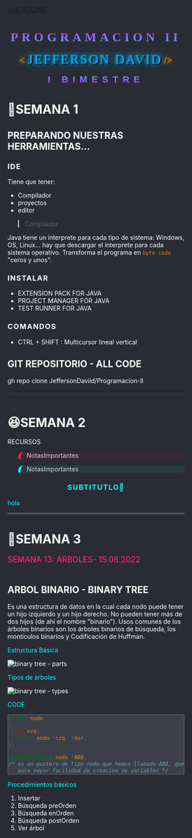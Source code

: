 [Link README](https://jeffersondaviid.github.io/Programacion-II/)

<style>
@import url('https://fonts.cdnfonts.com/css/breakaway');
@import url('https://fonts.cdnfonts.com/css/citizen-dick');
@import url('https://fonts.cdnfonts.com/css/fearless-vampire-killer');

@import url('https://fonts.cdnfonts.com/css/godofwar');
@import url('https://fonts.cdnfonts.com/css/newton-howard-font');
@import url('https://fonts.cdnfonts.com/css/a-akhir-tahun');

* {
   box-sizing: border-box;
}
html,
body {
   background-color: #292c35 !important;
   color: #fff !important;
}
.title {
   font-family: GodOfWar;
   background: linear-gradient(#df1ffe, #42befc) !important;
   -webkit-background-clip: text !important;
   letter-spacing: 8px;
   color: transparent !important;
   margin-bottom: 0;

   /* font-size: 72px;
  background: -webkit-linear-gradient(#eee, #333);
  -webkit-text-fill-color: transparent; */
}

.tag {
   font-size: 23px;
   color: #ffa200;
   font-family: Lucida Handwriting;
   text-shadow: 3px 0 3px #000, 0 0 5px #ffa200, 0 0 10px #ffa200,
      0 0 20px #ffa200;
}

.autor {
   color: #00b4ff;
   font-size: 30px;
   font-family: Newton Howard Font;
   letter-spacing: 3px;
   text-shadow: 3px 2px 3px #000, 0 0 5px #00b4ff, 0 0 10px #00b4ff,
      0 0 20px #00b4ff;
}

.bimestre {
   background: linear-gradient(#42befc, #df1ffe) !important;
   font-family: GodOfWar, sans-serif;
   letter-spacing: 10px;
   -webkit-background-clip: text !important;
   color: transparent !important;
   margin-top: 0;
}

.container {
   position: relative;
}

.indicador {
   position: sticky;
   top: 0;
   right: 0;
   color: #f26;
   background-color: #292c35;
   font-size: 18px;
   font-weight: 500;
   z-index: 1;
}

.warning {
   border-left: 0.4rem solid !important;
   border-color: #f23 !important;
   border-top-left-radius: 25px;
   border-bottom-left-radius: 7px;
   background-color: #f231 !important;
   color: #fffc !important;
}

.sky {
   border-left: 0.4rem solid !important;
   border-color: #0ff !important;
   border-top-left-radius: 25px;
   border-bottom-left-radius: 7px;
   background-color: #0ff1 !important;
   color: #fffc !important;
}
.center {
   text-align: center;
}

.subtitulo {
   color: #0ff !important;
}

/* COLORES */

.morado {
   color: #f8f !important;
}

h3 {
   letter-spacing: 1.5px;
}

.menu-horizontal > li:hover {
   z-index: 100000;
}
.menu-vertical {
   position: absolute;
   display: none;
   list-style: none;
   width: 100%;
   background-color: #0ff1;
}

.menu-horizontal li:hover .menu-vertical {
   display: block;
   z-index: 100000;
}

pre {
   background-color: #3c3f49 !important;
   border: 2px solid #515663 !important;
   color: #fffd !important;
}

code {
   /* background-color: #f231 !important; */
   color: #ff9204dd !important;
}

em,
i {
   color: #00b4ff !important;
}

b,
strong {
   background-color: #ffa20088 !important;
}
</style>

<center>
<h1 class="title"> PROGRAMACION II </h1><br>
<span class="tag"> < </span>
<span class="autor">JEFFERSON DAVID</span>
<span class="tag"> /> </span><br><br>
<h2 class="bimestre"> I BIMESTRE </h2></center>


# 🤣SEMANA 1
## PREPARANDO NUESTRAS HERRAMIENTAS...
### IDE
Tiene que tener:
- Compilador
- proyectos
- editor

> Compilador

Java tiene un interprete para cada tipo de sistema: Windows, OS, Linux... hay que descargar el interprete para cada sistema operativo. Transforma el programa en `byte code` "ceros y unos".


### INSTALAR

- EXTENSION PACK FOR JAVA
- PROJECT MANAGER FOR JAVA
- TEST RUNNER FOR JAVA

### COMANDOS
 - CTRL + SHIFT : Multicursor lineal vertical


## GIT REPOSITORIO - ALL CODE

gh repo clone JeffersonDaviid/Programacion-II


---
---


# 😆SEMANA 2


RECURSOS
<blockquote class="warning">NotasImportantes</blockquote>
<blockquote class="sky">NotasImportantes</blockquote>
<h3 class="center subtitulo"> SUBTITUTLO🧠 </h3>
<span class="subtitulo">hola</span>

```cpp 

```
# 🙂SEMANA 3



<div class="container">
<div class="indicador"> SEMANA 13:  ÁRBOLES- 15.08.2022 </div><br>

## ARBOL BINARIO - BINARY TREE

 Es una estructura de datos en la cual cada nodo puede tener un hijo izquierdo y un hijo derecho. No pueden tener más de dos hijos (de ahí el nombre "binario"). Usos comunes de los árboles binarios son los árboles binarios de búsqueda, los montículos binarios y Codificación de Huffman.

<span class="subtitulo">Estructura Básica</span>

 ![binary tree - parts](../CLASE_CPP/resource/img/arbol-binario_partes.jfif)

<span class="subtitulo">Tipos de árboles</span>

 ![binary tree - types](../CLASE_CPP/resource/img/arbol-binario_tipos.png)


<span class="subtitulo">CODE</span>

```cpp 
struct nodo
{
  int nro;
  struct nodo *izq, *der;
};

typedef struct nodo *ABB;
/* es un puntero de tipo nodo que hemos llamado ABB, que ulitizaremos
   para mayor facilidad de creacion de variables */
```

<span class="subtitulo">Procedimientos básicos</span>

1. Insertar     
2. Búsqueda preOrden            
3. Búsqueda enOrden     
4. Búsqueda postOrden       
5. Ver árbol            


</div>
</div>	
  